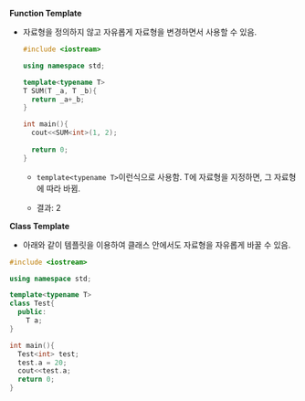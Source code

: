 **Function Template**

- 자료형을 정의하지 않고 자유롭게 자료형을 변경하면서 사용할 수 있음.

  ```c++
  #include <iostream>
  
  using namespace std;
  
  template<typename T>
  T SUM(T _a, T _b){
    return _a+_b;
  }
  
  int main(){
    cout<<SUM<int>(1, 2);
    
    return 0;
  }
  ```

  - `template<typename T>`이런식으로 사용함. T에 자료형을 지정하면, 그 자료형에 따라 바뀜.

  - 결과: 2

    

**Class Template**

- 아래와 같이 템플릿을 이용하여 클래스 안에서도 자료형을 자유롭게 바꿀 수 있음.

```c++
#include <iostream>

using namespace std;

template<typename T>
class Test{
  public: 
  	T a;
}

int main(){
  Test<int> test;
  test.a = 20;
  cout<<test.a;
  return 0;
}
```